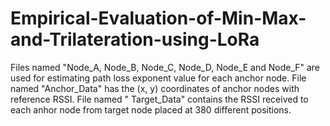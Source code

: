 # Empirical-Evaluation-of-Min-Max-and-Trilateration-using-LoRa
Files named "Node_A, Node_B, Node_C, Node_D, Node_E and Node_F" are used for estimating path loss exponent value for each anchor node.
File named "Anchor_Data" has the (x, y) coordinates of anchor nodes with reference RSSI.
File named " Target_Data" contains the RSSI received to each anhor node from target node placed at 380 different positions.
